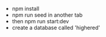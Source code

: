 
- npm install
- npm run seed in another tab
- then npm run start:dev
- create a database called 'highered'


